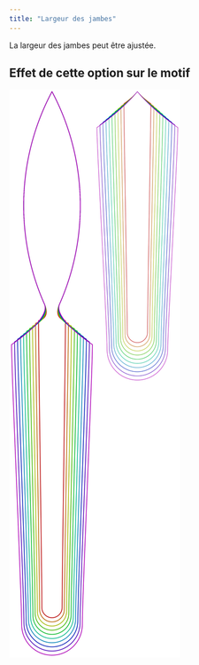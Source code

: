 ```yaml
---
title: "Largeur des jambes"
---
```


La largeur des jambes peut être ajustée.

## Effet de cette option sur le motif

![Cette image montre l'effet de cette option en superposant plusieurs variantes qui ont une valeur différente pour cette option](octoplushy_legwidth_sample.svg "Effet de cette option sur le motif")
